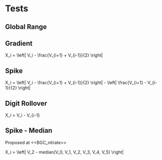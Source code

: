 # Tests

## Global Range

## Gradient

X_i = \left| V_i - \frac{V_{i+1} + V_{i-1}}{2} \right|

## Spike

X_i = \left| V_i - \frac{V_{i+1} + V_{i-1}}{2} \right| - \left| \frac{V_{i+1} - V_{i-1}}{2} \right|

## Digit Rollover

X_i = V_i - V_{i-1}

## Spike - Median

Proposed at <<BGC_nitrate>>

X_i = \left| V_2 - median(V_0, V_1, V_2, V_3, V_4, V_5) \right|
